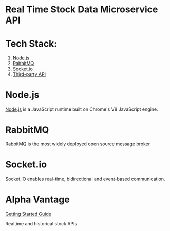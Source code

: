 # Real Time Stock Data Microservice API

# Tech Stack:

1. [Node.js](#nodejs)
2. [RabbitMQ](#rabbitmq)
3. [Socket.io](#socketio)
4. [Third-party API](#thirdpartyapi)

# Node.js <a name="nodejs"></a>

[Node.js](https://nodejs.org/en/) is a JavaScript runtime built on Chrome's V8 JavaScript engine.

# RabbitMQ <a name="rabbitmq"></a>

RabbitMQ is the most widely deployed open source message broker

# Socket.io <a name="socketio"></a>

Socket.IO enables real-time, bidirectional and event-based communication.

# Alpha Vantage <a name="thirdpartyapi"></a>

[Getting Started Guide](https://medium.com/alpha-vantage/get-started-with-alpha-vantage-data-619a70c7f33a)

Realtime and historical stock APIs
